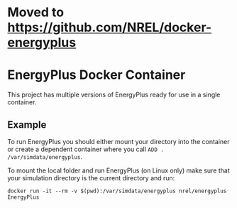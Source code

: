 # Moved to https://github.com/NREL/docker-energyplus

# EnergyPlus Docker Container

This project has multiple versions of EnergyPlus ready for use in a single container.

## Example

To run EnergyPlus you should either mount your directory into the container or create a dependent container where you call `ADD . /var/simdata/energyplus`.

To mount the local folder and run EnergyPlus (on Linux only) make sure that your simulation directory is the current directory and run:

```
docker run -it --rm -v $(pwd):/var/simdata/energyplus nrel/energyplus EnergyPlus
```
